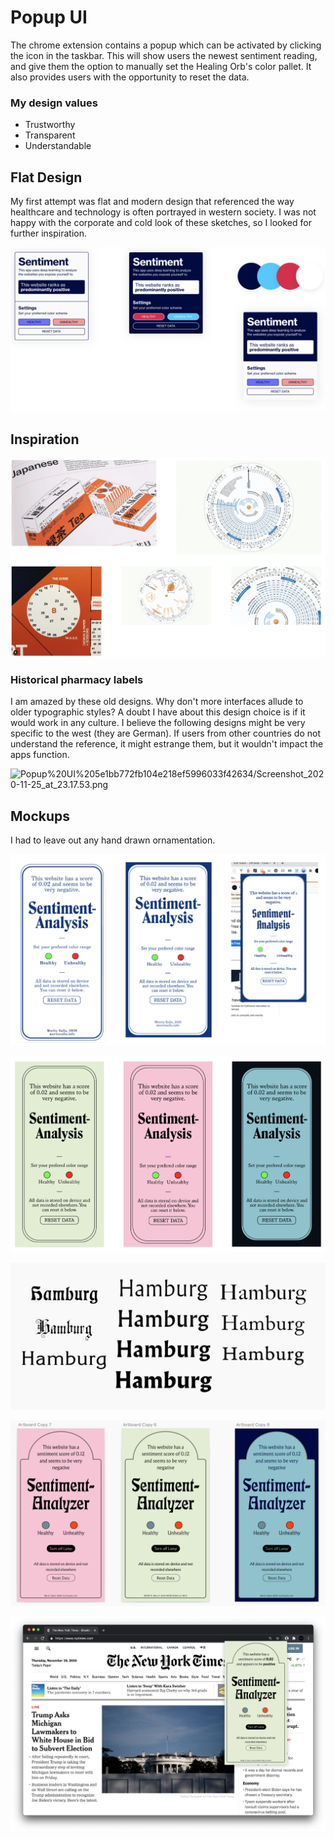 # Popup UI

The chrome extension contains a popup which can be activated by clicking the icon in the taskbar. This will show users the newest sentiment reading, and give them the option to manually set the Healing Orb's color pallet. It also provides users with the opportunity to reset the data.

### My design values

- Trustworthy
- Transparent
- Understandable

## Flat Design

My first attempt was flat and modern design that referenced the way healthcare and technology is often portrayed in western society. I was not happy with the corporate and cold look of these sketches, so I looked for further inspiration. 

![Popup%20UI%205e1bb772fb104e218ef5996033f42634/Screenshot_2020-11-25_at_23.15.03.png](Popup%20UI%205e1bb772fb104e218ef5996033f42634/Screenshot_2020-11-25_at_23.15.03.png)

## Inspiration

![Popup%20UI%205e1bb772fb104e218ef5996033f42634/Screenshot_2020-11-25_at_23.14.08.png](Popup%20UI%205e1bb772fb104e218ef5996033f42634/Screenshot_2020-11-25_at_23.14.08.png)

### Historical pharmacy labels

I am amazed by these old designs. Why don't more interfaces allude to older typographic styles? A doubt I have about this design choice is if it would work in any culture. I believe the following designs might be very specific to the west (they are German). If users from other countries do not understand the reference, it might estrange them, but it wouldn't impact the apps function.

![Popup%20UI%205e1bb772fb104e218ef5996033f42634/Screenshot_2020-11-25_at_23.17.53.png](Popup%20UI%205e1bb772fb104e218ef5996033f42634/Screenshot_2020-11-25_at_23.17.53.png)

## Mockups

I had to leave out any hand drawn ornamentation.

![Popup%20UI%205e1bb772fb104e218ef5996033f42634/Screenshot_2020-11-25_at_23.18.11.png](Popup%20UI%205e1bb772fb104e218ef5996033f42634/Screenshot_2020-11-25_at_23.18.11.png)

![Popup%20UI%205e1bb772fb104e218ef5996033f42634/Screenshot_2020-11-25_at_23.18.20.png](Popup%20UI%205e1bb772fb104e218ef5996033f42634/Screenshot_2020-11-25_at_23.18.20.png)

![Popup%20UI%205e1bb772fb104e218ef5996033f42634/Screenshot_2020-11-25_at_23.20.25.png](Popup%20UI%205e1bb772fb104e218ef5996033f42634/Screenshot_2020-11-25_at_23.20.25.png)

![Popup%20UI%205e1bb772fb104e218ef5996033f42634/Screenshot_2020-11-25_at_23.18.40.png](Popup%20UI%205e1bb772fb104e218ef5996033f42634/Screenshot_2020-11-25_at_23.18.40.png)

![Popup%20UI%205e1bb772fb104e218ef5996033f42634/Screenshot_2020-11-25_at_23.19.18.png](Popup%20UI%205e1bb772fb104e218ef5996033f42634/Screenshot_2020-11-25_at_23.19.18.png)